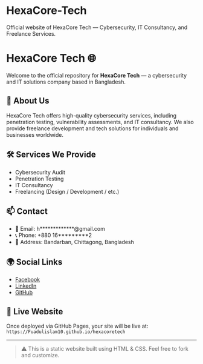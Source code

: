 # HexaCore-Tech
Official website of HexaCore Tech — Cybersecurity, IT Consultancy, and Freelance Services.

# HexaCore Tech 🌐

Welcome to the official repository for **HexaCore Tech** — a cybersecurity and IT solutions company based in Bangladesh.

## 🔐 About Us
HexaCore Tech offers high-quality cybersecurity services, including penetration testing, vulnerability assessments, and IT consultancy. We also provide freelance development and tech solutions for individuals and businesses worldwide.

## 🛠️ Services We Provide
- Cybersecurity Audit
- Penetration Testing
- IT Consultancy
- Freelancing (Design / Development / etc.)

## 📫 Contact
- 📧 Email: h*************@gmail.com  
- 📞 Phone: +880 16*********2  
- 📍 Address: Bandarban, Chittagong, Bangladesh

## 🌍 Social Links
- [Facebook](https://www.facebook.com/mkfih3r/)
- [LinkedIn](https://www.linkedin.com/in/fuadul-islam-mkfih3r/)
- [GitHub](https://github.com/Fuadulislam10)

## 🚀 Live Website
Once deployed via GitHub Pages, your site will be live at:  
`https://Fuadulislam10.github.io/hexacoretech`

---

> ⚠️ This is a static website built using HTML & CSS. Feel free to fork and customize.
